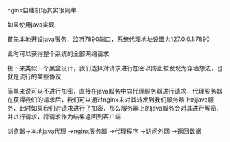 nginx自建机场其实很简单



如果使用java实现

首先本地开设java服务，监听7890端口，系统代理地址设置为127.0.0.1:7890

此时可以获得整个系统的全部网络请求

接下来类似一个黑盒设计，我们选择对请求进行加密以防止被发现为穿墙想法，也就是流行的某些协议

简单来说可以不进行加密，直接在java服务中向代理服务器进行请求，代理服务器在获得我们的请求后，我们可以通过nginx来对其转发到我们服务器上的java服务，此时如果我们对请求进行了加密，那么服务器上的java服务会对其进行解密，并进行请求，将请求作为结果返回到客户端



浏览器->本地java代理 ->nginx服务器 ->代理程序 ->访问外网 ->返回数据